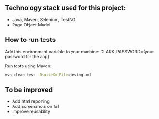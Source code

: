 ## Technology stack used for this project:
- Java, Maven, Selenium, TestNG
- Page Object Model


## How to run tests

Add this environment variable to your machine:
CLARK_PASSWORD={your password for the app}


Run tests using Maven:
```bash
mvn clean test -DsuiteXmlFile=testng.xml
```

## To be improved
- Add html reporting
- Add screenshots on fail
- Improve reusability
